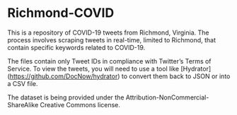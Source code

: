 # Richmond-COVID

This is a repository of COVID-19 tweets from Richmond, Virginia. The process involves scraping tweets in real-time, limited to Richmond, that contain specific keywords related to COVID-19. 

The files contain only Tweet IDs in compliance with Twitter’s Terms of Service. To view the tweets, you will need to use a tool like [Hydrator] (https://github.com/DocNow/hydrator) to convert them back to JSON or into a CSV file. 

The dataset is being provided under the Attribution-NonCommercial-ShareAlike Creative Commons license. 

